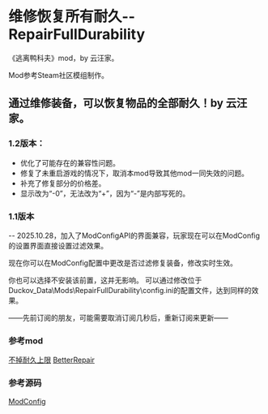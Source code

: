 # 维修恢复所有耐久--RepairFullDurability
《逃离鸭科夫》mod，by 云汪家。

Mod参考Steam社区模组制作。

## 通过维修装备，可以恢复物品的全部耐久！by 云汪家。

### 1.2版本：
- 优化了可能存在的兼容性问题。
- 修复了未重启游戏的情况下，取消本mod导致其他mod一同失效的问题。
- 补充了修复部分的价格差。
- 显示改为“-0”，无法改为“+”，因为“-”是内部写死的。

### 1.1版本
-- 2025.10.28，加入了ModConfigAPI的界面兼容，玩家现在可以在ModConfig的设置界面直接设置过滤效果。

现在你可以在ModConfig配置中更改是否过滤修复装备，修改实时生效。

你也可以选择不安装该前置，这并无影响。
可以通过修改位于Duckov_Data\Mods\RepairFullDurability\config.ini的配置文件，达到同样的效果。


——先前订阅的朋友，可能需要取消订阅几秒后，重新订阅来更新——

### 参考mod
[不掉耐久上限](https://steamcommunity.com/sharedfiles/filedetails/?id=3588717210)
[BetterRepair](https://steamcommunity.com/sharedfiles/filedetails/?id=3594643836)

### 参考源码
[ModConfig](https://github.com/FrozenFish259/duckov_mod_config)
